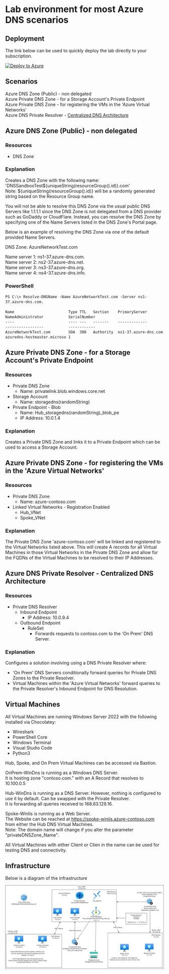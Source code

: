 # Lab environment for most Azure DNS scenarios

## Deployment

The link below can be used to quickly deploy the lab directly to your subscription.

[![Deploy to Azure](https://aka.ms/deploytoazurebutton)](https://portal.azure.com/#create/Microsoft.Template/uri/https%3A%2F%2Fraw.githubusercontent.com%2Fjimgodden%2FAzure_Networking_Labs%2Fmain%2FAzure_DNS_Sandbox%2Fsrc%2Fmain.json)

## Scenarios

Azure DNS Zone (Public) - non delegated  
Azure Private DNS Zone - for a Storage Account's Private Endpoint  
Azure Private DNS Zone - for registering the VMs in the 'Azure Virtual Networks'  
Azure DNS Private Resolver - [Centralized DNS Architecture](https://learn.microsoft.com/en-us/azure/dns/private-resolver-architecture#centralized-dns-architecture)

## Azure DNS Zone (Public) - non delegated

### Resources
- DNS Zone

### Explanation
Creates a DNS Zone with the following name: 'DNSSandboxTest${uniqueString(resourceGroup().id)}.com'  
Note: ${uniqueString(resourceGroup().id)} will be a randomly generated string based on the Resource Group name.  

You will not be able to resolve this DNS Zone via the usual public DNS Servers like 1.1.1.1 since the DNS Zone is not delegated from a DNS provider such as GoDaddy or CloudFlare.  Instead, you can resolve the DNS Zone by specifying one of the Name Servers listed in the DNS Zone's Portal page.   

Below is an example of resolving the DNS Zone via one of the default provided Name Servers.

DNS Zone: AzureNetworkTest.com  

Name server 1: ns1-37.azure-dns.com.  
Name server 2: ns2-37.azure-dns.net.  
Name server 3: ns3-37.azure-dns.org.  
Name server 4: ns4-37.azure-dns.info.  

### PowerShell
```
PS C:\> Resolve-DNSName -Name AzureNetworkTest.com -Server ns1-37.azure-dns.com.

Name                        Type TTL   Section    PrimaryServer               NameAdministrator           SerialNumber
----                        ---- ---   -------    -------------               -----------------           ------------
AzureNetworkTest.com        SOA  300   Authority  ns1-37.azure-dns.com        azuredns-hostmaster.microso 1
```

## Azure Private DNS Zone - for a Storage Account's Private Endpoint 

### Resources
- Private DNS Zone
  - Name: privatelink.blob.windows.core.net
- Storage Account
  - Name: storagedns(randomString)
- Private Endpoint - Blob
  - Name: Hub_storagedns(randomString)_blob_pe
  - IP Address: 10.0.1.4

### Explanation

Creates a Private DNS Zone and links it to a Private Endpoint which can be used to access a Storage Account.

## Azure Private DNS Zone - for registering the VMs in the 'Azure Virtual Networks' 

### Resources
- Private DNS Zone
  - Name: azure-contoso.com
- Linked Virtual Networks - Registration Enabled
  - Hub_VNet
  - Spoke_VNet

### Explanation

The Private DNS Zone 'azure-contoso.com' will be linked and registered to the Virtual Networks listed above.  This will create A records for all Virtual Machines in those Virtual Networks in the Private DNS Zone and allow for the FQDNs of the Virtual Machines to be resolved to their IP Addresses.

## Azure DNS Private Resolver - Centralized DNS Architecture

### Resources
- Private DNS Resolver
  - Inbound Endpoint
    - IP Address: 10.0.9.4
  - Outbound Endpoint
    - RuleSet
      - Forwards requests to contoso.com to the 'On Prem' DNS Server.

### Explanation

Configures a solution involving using a DNS Private Resolver where:  

- 'On Prem' DNS Servers conditionally forward queries for Private DNS Zones to the Private Resolver.
- Virtual Machines within the 'Azure Virtual Networks' forward queries to the Private Resolver's Inbound Endpoint for DNS Resolution.


## Virtual Machines

All Virtual Machines are running Windows Server 2022 with the following installed via Chocolatey:  

 - Wireshark
 - PowerShell Core
 - Windows Terminal
 - Visual Studio Code
 - Python3

Hub, Spoke, and On Prem Virtual Machines can be accessed via Bastion.

OnPrem-WinDns is running as a Windows DNS Server.  
It is hosting zone "contoso.com." with an A Record that resolves to 10.100.0.5 

Hub-WinDns is running as a DNS Server.  However, nothing is configured to use it by default.  Can be swapped with the Private Resolver.  
It is forwarding all queries received to 168.63.129.16.

Spoke-WinIis is running as a Web Server.  
The Website can be reached at https://spoke-winiis.azure-contoso.com from either the Hub DNS Virtual Machines.  
Note: The domain name will change if you alter the parameter "privateDNSZone_Name".

All Virtual Machines with either Client or Clien in the name can be used for testing DNS and connectivity.

## Infrastructure

Below is a diagram of the infrastructure

![Diagram of the infrastructure](diagram.drawio.png)
